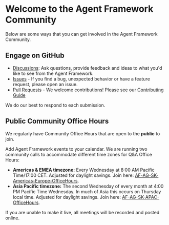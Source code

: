# Welcome to the Agent Framework Community

Below are some ways that you can get involved in the Agent Framework Community.

## Engage on GitHub

- [Discussions](https://github.com/microsoft/agent-framework/discussions): Ask questions, provide feedback and ideas to what you'd like to see from the Agent Framework.
- [Issues](https://github.com/microsoft/agent-framework/issues) - If you find a bug, unexpected behavior or have a feature request, please open an issue.
- [Pull Requests](https://github.com/microsoft/agent-framework/pulls) - We welcome contributions! Please see our [Contributing Guide](https://github.com/microsoft/agent-framework/blob/main/CONTRIBUTING.md)

We do our best to respond to each submission.

## Public Community Office Hours

We regularly have Community Office Hours that are open to the **public** to join.

Add Agent Framework events to your calendar. We are running two community calls to accommodate different time zones for Q&A Office Hours:

- **Americas & EMEA timezone:** Every Wednesday at 8:00 AM Pacific Time/17:00 CET. Adjusted for daylight savings. Join here: [AF-AG-SK-Americas-Europe-OfficeHours](https://aka.ms/sk-officehours).
- **Asia Pacific timezone:** The second Wednesday of every month at 4:00 PM Pacific Time Wednesday. In much of Asia this occurs on Thursday local time. Adjusted for daylight savings. Join here: [AF-AG-SK-APAC-OfficeHours](https://aka.ms/sk-apac-officehours).

If you are unable to make it live, all meetings will be recorded and posted online.
